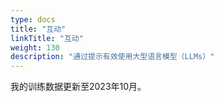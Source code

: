 ```yaml
---
type: docs
title: "互动"
linkTitle: "互动"
weight: 130
description: "通过提示有效使用大型语言模型（LLMs）"
---
```


我的训练数据更新至2023年10月。